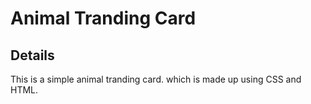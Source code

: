 # Animal Tranding Card

## Details
 This is a simple animal tranding card. which is made up using CSS and HTML.

 